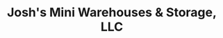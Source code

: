 ---
title: "Josh's Mini Warehouses & Storage, LLC"
url: /sand-rock/joshs-mini-warehouses-und-storage-llc/
shop: Mieten
---